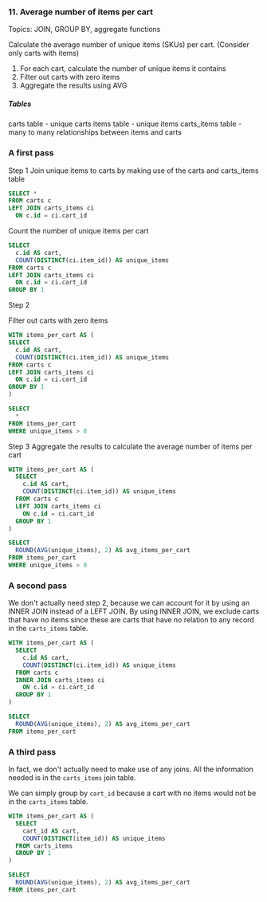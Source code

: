 ### 11. Average number of items per cart 
Topics: JOIN, GROUP BY, aggregate functions

Calculate the average number of unique items (SKUs) per cart. (Consider only carts with items)

1. For each cart, calculate the number of unique items it contains
2. Filter out carts with zero items
3. Aggregate the results using AVG

##### Tables
carts table - unique carts
items table - unique items
carts_items table - many to many relationships between items and carts

### A first pass

Step 1
Join unique items to carts by making use of the carts and carts_items table

```sql
SELECT *
FROM carts c
LEFT JOIN carts_items ci
  ON c.id = ci.cart_id
```

Count the number of unique items per cart

```sql
SELECT 
  c.id AS cart,
  COUNT(DISTINCT(ci.item_id)) AS unique_items
FROM carts c
LEFT JOIN carts_items ci
  ON c.id = ci.cart_id
GROUP BY 1
```

Step 2

Filter out carts with zero items

```sql
WITH items_per_cart AS (
SELECT 
  c.id AS cart,
  COUNT(DISTINCT(ci.item_id)) AS unique_items
FROM carts c
LEFT JOIN carts_items ci
  ON c.id = ci.cart_id
GROUP BY 1
)

SELECT 
  *
FROM items_per_cart
WHERE unique_items > 0
```

Step 3
Aggregate the results to calculate the average number of items per cart

```sql
WITH items_per_cart AS (
  SELECT 
    c.id AS cart,
    COUNT(DISTINCT(ci.item_id)) AS unique_items
  FROM carts c
  LEFT JOIN carts_items ci
    ON c.id = ci.cart_id
  GROUP BY 1
)

SELECT 
  ROUND(AVG(unique_items), 2) AS avg_items_per_cart
FROM items_per_cart
WHERE unique_items > 0
```

### A second pass

We don't actually need step 2, because we can account for it by using an INNER JOIN instead of a LEFT JOIN.
By using INNER JOIN, we exclude carts that have no items since these are carts that have no relation to any record in the `carts_items` table.

```sql
WITH items_per_cart AS (
  SELECT 
    c.id AS cart,
    COUNT(DISTINCT(ci.item_id)) AS unique_items
  FROM carts c
  INNER JOIN carts_items ci
    ON c.id = ci.cart_id
  GROUP BY 1
)

SELECT 
  ROUND(AVG(unique_items), 2) AS avg_items_per_cart
FROM items_per_cart
```

### A third pass

In fact, we don't actually need to make use of any joins. All the information needed is in the `carts_items` join table.

We can simply group by `cart_id` because a cart with no items would not be in the `carts_items` table.


```sql
WITH items_per_cart AS (
  SELECT 
    cart_id AS cart,
    COUNT(DISTINCT(item_id)) AS unique_items
  FROM carts_items
  GROUP BY 1
)

SELECT 
  ROUND(AVG(unique_items), 2) AS avg_items_per_cart
FROM items_per_cart
```